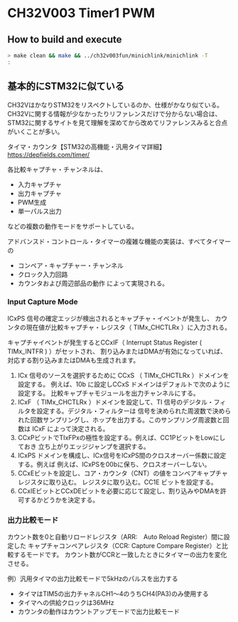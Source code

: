 # CH32V003 Timer1 PWM

## How to build and execute

```bash
> make clean && make && ../ch32v003fun/minichlink/minichlink -T
:

```

## 基本的にSTM32に似ている

CH32VはかなりSTM32をリスペクトしているのか、仕様がかなり似ている。
CH32Vに関する情報が少なかったりリファレンスだけで分からない場合は、
STM32に関するサイトを見て理解を深めてから改めてリファレンスみると合点がいくことが多い。

タイマ・カウンタ【STM32の高機能・汎用タイマ詳細】
https://depfields.com/timer/


各比較キャプチャ・チャンネルは、

* 入力キャプチャ
* 出力キャプチャ
* PWM生成
* 単一パルス出力

などの複数の動作モードをサポートしている。

アドバンスド・コントロール・タイマーの複雑な機能の実装は、すべてタイマーの
* コンペア・キャプチャー・チャンネル
* クロック入力回路
* カウンタおよび周辺部品の動作
によって実現される。

### Input Capture Mode

ICxPS 信号の確定エッジが検出されるとキャプチャ・イベントが発生し、 
カウンタの現在値が比較キャプチャ・レジスタ（ TIMx_CHCTLRx ）に入力される。

キャプチャイベントが発生するとCCxIF（ Interrupt Status Register ( TIMx_INTFR ) ）がセットされ、
割り込みまたはDMAが有効になっていれば、対応する割り込みまたはDMAも生成されます。

1. ICx 信号のソースを選択するために CCxS （ TIMx_CHCTLRx ）ドメインを設定する。
例えば、10b に設定しCCxS ドメインはデフォルトで次のように設定する。
比較キャプチャモジュールを出力チャンネルにする。
2. ICxF （ TIMx_CHCTLRx ）ドメインを設定して、TI 信号のデジタル・フィルタを設定する。デジタル・フィルターは
信号を決められた周波数で決められた回数サンプリングし、ホップを出力する。このサンプリング周波数と回数は ICxF によって決定される。
3. CCxPビットでTIxFPxの極性を設定する。例えば、CC1PビットをLowにしておき
立ち上がりエッジジャンプを選択する。
4. ICxPS ドメインを構成し、ICx信号をICxPS間のクロスオーバー係数に設定する。例えば
例えば、ICxPSを00bに保ち、クロスオーバーしない。
5. CCxEビットを設定し、コア・カウンタ（CNT）の値をコンペアキャプチャレジスタに取り込む。
レジスタに取り込む。CC1E ビットを設定する。
6. CCxIEビットとCCxDEビットを必要に応じて設定し、割り込みやDMAを許可するかどうかを決定する。


### 出力比較モード
カウント数を0と自動リロードレジスタ（ARR:　Auto Reload Register）間に設定した
キャプチャコンペアレジスタ（CCR: Capture Compare Register）と比較するモードです。
カウント数がCCRと一致したときにタイマーの出力を変化させる。

例）汎用タイマの出力比較モードで5kHzのパルスを出力する

* タイマはTIM5の出力チャネルCH1～4のうちCH4(PA3)のみ使用する
* タイマへの供給クロックは36MHz
* カウンタの動作はカウントアップモードで出力比較モード

